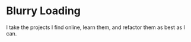 # Blurry Loading

I take the projects I find online, learn them, and refactor them as best as I can.
